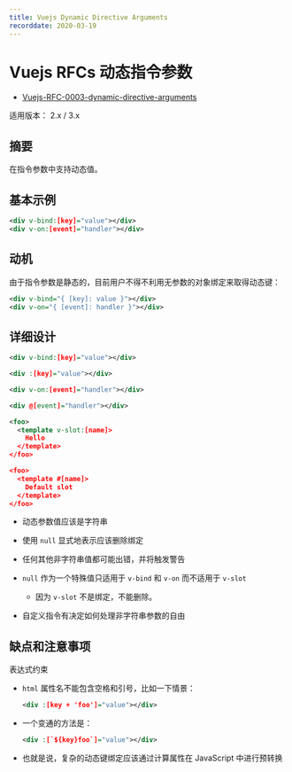 ```yaml
---
title: Vuejs Dynamic Directive Arguments
recorddate: 2020-03-19
---
```


# Vuejs RFCs 动态指令参数

- [Vuejs-RFC-0003-dynamic-directive-arguments][rfc-0003]

[rfc-0003]: https://github.com/vuejs/rfcs/blob/master/active-rfcs/0003-dynamic-directive-arguments.md

适用版本： 2.x / 3.x

## 摘要

在指令参数中支持动态值。

## 基本示例

```xml
<div v-bind:[key]="value"></div>
<div v-on:[event]="handler"></div>
```

## 动机

由于指令参数是静态的，目前用户不得不利用无参数的对象绑定来取得动态键：

```xml
<div v-bind="{ [key]: value }"></div>
<div v-on="{ [event]: handler }"></div>
```

## 详细设计

```xml
<div v-bind:[key]="value"></div>

<div :[key]="value"></div>

<div v-on:[event]="handler"></div>

<div @[event]="handler"></div>

<foo>
  <template v-slot:[name]>
    Hello
  </template>
</foo>

<foo>
  <template #[name]>
    Default slot
  </template>
</foo>
```

- 动态参数值应该是字符串

- 使用 `null` 显式地表示应该删除绑定

- 任何其他非字符串值都可能出错，并将触发警告

- `null` 作为一个特殊值只适用于 `v-bind` 和 `v-on` 而不适用于 `v-slot`

  - 因为 `v-slot` 不是绑定，不能删除。

- 自定义指令有决定如何处理非字符串参数的自由

## 缺点和注意事项

表达式约束

- `html` 属性名不能包含空格和引号，比如一下情景：

  ```xml
  <div :[key + 'foo']="value"></div>
  ```

- 一个变通的方法是：

  ```xml
  <div :[`${key}foo`]="value"></div>
  ```

- 也就是说，复杂的动态键绑定应该通过计算属性在 JavaScript 中进行预转换
